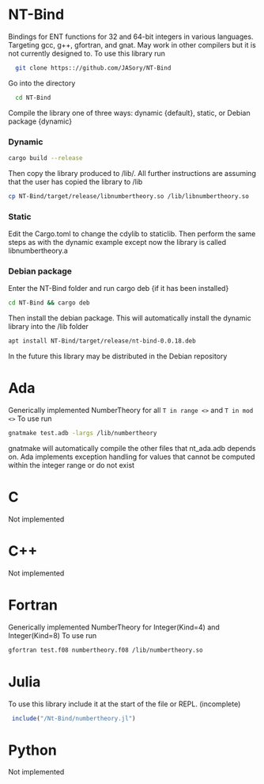 # NT-Bind
Bindings for ENT functions for 32 and 64-bit integers in various languages. Targeting gcc, g++, gfortran, and gnat. May work in other compilers but it is not currently designed to. To use this library run 
```bash
  git clone https:://github.com/JASory/NT-Bind
```
Go into the directory
```bash
  cd NT-Bind
```  
Compile the library one of three ways: dynamic {default}, static, or Debian package {dynamic}

### Dynamic 
```bash
cargo build --release
```
Then copy the library produced to /lib/. All further instructions are assuming that the user has copied the library to /lib
```bash
cp NT-Bind/target/release/libnumbertheory.so /lib/libnumbertheory.so
```
### Static
Edit the Cargo.toml to change the cdylib to staticlib. Then perform the same steps as with the dynamic example except now the library is called libnumbertheory.a

### Debian package
Enter the NT-Bind folder and run cargo deb {if it has been installed}
```bash
cd NT-Bind && cargo deb 
```
Then install the debian package. This will automatically install the dynamic library into the /lib folder
```bash
apt install NT-Bind/target/release/nt-bind-0.0.18.deb
```
In the future this library may be distributed in the Debian repository

# Ada
   Generically implemented NumberTheory for all `T in range <>` and `T in mod <>`
   To use run 
   ```bash
   gnatmake test.adb -largs /lib/numbertheory
   ```
  gnatmake will automatically compile the other files that nt_ada.adb depends on. 
  Ada implements exception handling for values that cannot be computed within the integer range or do not exist
  
# C
Not implemented
# C++
Not implemented
# Fortran
 Generically implemented NumberTheory for Integer(Kind=4) and Integer(Kind=8)
 To use run 
 ```bash
 gfortran test.f08 numbertheory.f08 /lib/numbertheory.so
 ```
# Julia
To use this library include it at the start of the file or REPL. (incomplete)
``` julia
 include("/Nt-Bind/numbertheory.jl")
```
# Python
Not implemented
